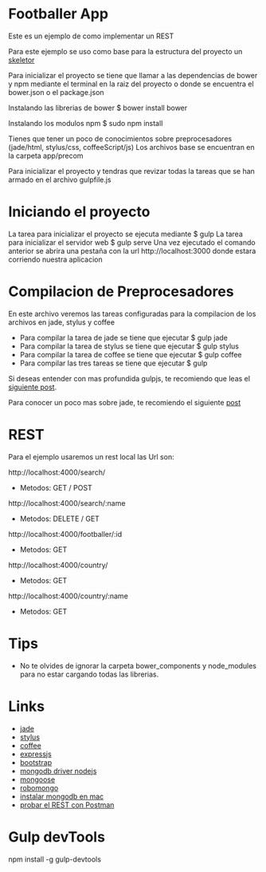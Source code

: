 # Footballer App
Este es un ejemplo de como implementar un REST

Para este ejemplo se uso como base para la estructura del proyecto un [skeletor](https://github.com/erikfloresq/skeletor)

Para inicializar el proyecto se tiene que llamar a las dependencias de bower y npm mediante el terminal en la raiz del proyecto o donde se encuentra el bower.json o el package.json

Instalando las librerias de bower
$ bower install bower

Instalando los modulos npm
$ sudo npm install

Tienes que tener un poco de conocimientos sobre preprocesadores (jade/html, stylus/css, coffeeScript/js)
Los archivos base se encuentran en la carpeta app/precom

Para inicializar el proyecto y tendras que revizar todas la tareas que se han armado en el archivo gulpfile.js

# Iniciando el proyecto

La tarea para inicializar el proyecto se ejecuta mediante
$ gulp
La tarea para inicializar el servidor web
$ gulp serve
Una vez ejecutado el comando anterior se abrira una pestaña con la url http://localhost:3000 donde estara corriendo nuestra aplicacion

# Compilacion de Preprocesadores

En este archivo veremos las tareas configuradas para la compilacion de los archivos en jade, stylus y coffee
- Para compilar la tarea de jade se tiene que ejecutar
$ gulp jade
- Para compilar la tarea de stylus se tiene que ejecutar
$ gulp stylus
- Para compilar la tarea de coffee se tiene que ejecutar
$ gulp coffee
- Para compilar las tres tareas se tiene que ejecutar
$ gulp


Si deseas entender con mas profundida gulpjs, te recomiendo que leas el [siguiente post](http://frontendlabs.io/1669--gulp-js-en-espanol-tutorial-basico-primeros-pasos-y-ejemplos).

Para conocer un poco mas sobre jade, te recomiendo el siguiente [post](http://frontendlabs.io/70--jade-language-node-template-engine-and-html-preprocessor)

# REST
Para el ejemplo usaremos un rest local
las Url son:

http://localhost:4000/search/
- Metodos: GET / POST

http://localhost:4000/search/:name 
- Metodos: DELETE / GET

http://localhost:4000/footballer/:id
- Metodos: GET

http://localhost:4000/country/
- Metodos: GET

http://localhost:4000/country/:name
- Metodos: GET



# Tips
- No te olvides de ignorar la carpeta bower_components y node_modules para no estar cargando todas las librerias.

# Links
- [jade](http://jade-lang.com/)
- [stylus](http://learnboost.github.io/stylus/)
- [coffee](http://coffeescript.org/)
- [expressjs](http://expressjs.com/)
- [bootstrap](http://getbootstrap.com/)
- [mongodb driver nodejs](http://docs.mongodb.org/ecosystem/drivers/node-js/)
- [mongoose](https://github.com/Automattic/mongoose)
- [robomongo](http://robomongo.org/)
- [instalar mongodb en mac](http://www.mkyong.com/mongodb/how-to-install-mongodb-on-mac-os-x/)
- [probar el REST con Postman](https://chrome.google.com/webstore/detail/postman-rest-client/fdmmgilgnpjigdojojpjoooidkmcomcm/related)

# Gulp devTools
npm install -g gulp-devtools
